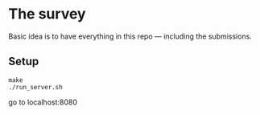 # The survey

Basic idea is to have everything in this repo — including the submissions.

## Setup

````
make
./run_server.sh
````

go to localhost:8080


